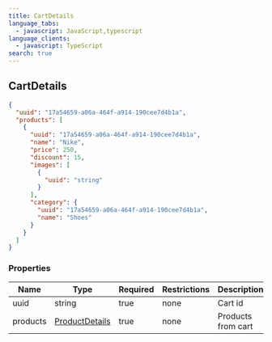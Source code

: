 ```yaml
---
title: CartDetails
language_tabs:
  - javascript: JavaScript,typescript
language_clients:
  - javascript: TypeScript
search: true
---
```


<h2 id="tocS_CartDetails">CartDetails</h2>

<!-- backwards compatibility -->
<a id="schemacartdetails"></a>
<a id="schema_CartDetails"></a>
<a id="tocScartdetails"></a>
<a id="tocscartdetails"></a>

```json
{
  "uuid": "17a54659-a06a-464f-a914-190cee7d4b1a",
  "products": [
    {
      "uuid": "17a54659-a06a-464f-a914-190cee7d4b1a",
      "name": "Nike",
      "price": 250,
      "discount": 15,
      "images": [
        {
          "uuid": "string"
        }
      ],
      "category": {
        "uuid": "17a54659-a06a-464f-a914-190cee7d4b1a",
        "name": "Shoes"
      }
    }
  ]
}

```

### Properties

|Name|Type|Required|Restrictions|Description|
|---|---|---|---|---|
|uuid|string|true|none|Cart id|
|products|[ProductDetails](../models/ProductDetails.md)|true|none|Products from cart|

